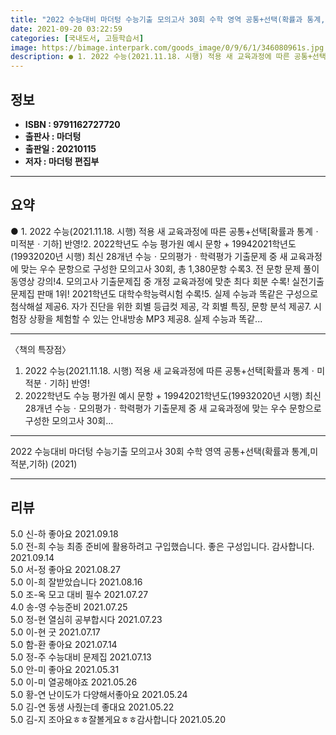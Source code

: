 ```yaml
---
title: "2022 수능대비 마더텅 수능기출 모의고사 30회 수학 영역 공통+선택(확률과 통계,미적분,기하) (2021)"
date: 2021-09-20 03:22:59
categories: [국내도서, 고등학습서]
image: https://bimage.interpark.com/goods_image/0/9/6/1/346080961s.jpg
description: ● 1. 2022 수능(2021.11.18. 시행) 적용 새 교육과정에 따른 공통+선택[확률과 통계ㆍ미적분ㆍ기하] 반영!2. 2022학년도 수능 평가원 예시 문항 + 19942021학년도(19932020년 시행) 최신 28개년 수능ㆍ모의평가ㆍ학력평가 기출문제 중 새 교육과정에 맞는 우
---
```


## **정보**

- **ISBN : 9791162727720**
- **출판사 : 마더텅**
- **출판일 : 20210115**
- **저자 : 마더텅 편집부**

------



## **요약**

●  1. 2022 수능(2021.11.18. 시행) 적용 새 교육과정에 따른 공통+선택[확률과 통계ㆍ미적분ㆍ기하] 반영!2. 2022학년도 수능 평가원 예시 문항 + 19942021학년도(19932020년 시행) 최신 28개년 수능ㆍ모의평가ㆍ학력평가 기출문제 중 새 교육과정에 맞는 우수 문항으로 구성한 모의고사 30회, 총 1,380문항 수록3.  전 문항 문제 풀이 동영상 강의!4. 모의고사 기출문제집 중 개정 교육과정에 맞춘 최다 회분 수록! 실전기출문제집 판매 1위!  2021학년도 대학수학능력시험 수록!5. 실제 수능과 똑같은 구성으로 첨삭해설 제공6. 자가 진단을 위한 회별 등급컷 제공, 각 회별 특징, 문항 분석 제공7. 시험장 상황을 체험할 수 있는 안내방송 MP3 제공8. 실제 수능과 똑같...

------

〈책의 특장점〉
1. 2022 수능(2021.11.18. 시행) 적용 새 교육과정에 따른 공통+선택[확률과 통계ㆍ미적분ㆍ기하] 반영!
2. 2022학년도 수능 평가원 예시 문항 + 19942021학년도(19932020년 시행) 최신 28개년 수능ㆍ모의평가ㆍ학력평가 기출문제 중 새 교육과정에 맞는 우수 문항으로 구성한 모의고사 30회... 

------


2022 수능대비 마더텅 수능기출 모의고사 30회 수학 영역 공통+선택(확률과 통계,미적분,기하) (2021) 

------


## **리뷰** 

5.0 신-하 좋아요 2021.09.18 <br/>5.0 전-희 수능 최종 준비에 활용하려고 구입했습니다. 좋은 구성입니다. 감사합니다. 2021.09.14 <br/>5.0 서-정 좋아요 2021.08.27 <br/>5.0 이-희 잘받았습니다  2021.08.16 <br/>5.0 조-옥 모고 대비 필수 2021.07.27 <br/>4.0 송-영 수능준비 2021.07.25 <br/>5.0 정-현 열심히 공부합시다 2021.07.23 <br/>5.0 이-현 굿 2021.07.17 <br/>5.0 함-환 좋아요 2021.07.14 <br/>5.0 정-주 수능대비 문제집 2021.07.13 <br/>5.0 안-미 좋아요 2021.05.31 <br/>5.0 이-미 열공해야죠 2021.05.26 <br/>5.0 황-연 난이도가 다양해서좋아요 2021.05.24 <br/>5.0 김-연 동생 사줬는데 좋대요 2021.05.22 <br/>5.0 김-지 조아요ㅎㅎ잘볼게요ㅎㅎ감사합니다 2021.05.20 <br/>